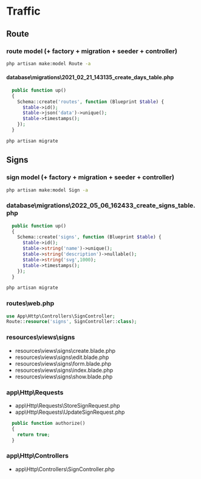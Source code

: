 # Traffic

## Route

### route model (+ factory + migration + seeder + controller)

```bash
php artisan make:model Route -a
```

#### database\migrations\2021_02_21_143135_create_days_table.php

```php
  public function up()
  {
    Schema::create('routes', function (Blueprint $table) {
      $table->id();
      $table->json('data')->unique();
      $table->timestamps();
    });
  }
```

```bash
php artisan migrate
```

## Signs

### sign model (+ factory + migration + seeder + controller)

```bash
php artisan make:model Sign -a
```

### database\migrations\2022_05_06_162433_create_signs_table.php

```php
  public function up()
  {
    Schema::create('signs', function (Blueprint $table) {
      $table->id();
      $table->string('name')->unique();
      $table->string('description')->nullable();
      $table->string('svg',1000);
      $table->timestamps();
    });
  }
```

```bash
php artisan migrate
```

### routes\web.php

```php
use App\Http\Controllers\SignController;
Route::resource('signs', SignController::class);
```

### resources\views\signs

- resources\views\signs\create.blade.php
- resources\views\signs\edit.blade.php
- resources\views\signs\form.blade.php
- resources\views\signs\index.blade.php
- resources\views\signs\show.blade.php

### app\Http\Requests

- app\Http\Requests\StoreSignRequest.php
- app\Http\Requests\UpdateSignRequest.php

```php
  public function authorize()
  {
    return true;
  }
```

### app\Http\Controllers

- app\Http\Controllers\SignController.php
